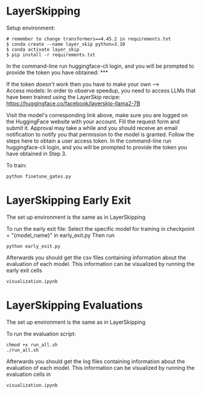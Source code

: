# LayerSkipping

Setup environment:

```
# remember to change transformers==4.45.2 in requirements.txt
$ conda create --name layer_skip python=3.10
$ conda activate layer_skip
$ pip install -r requirements.txt
```

In the command-line run huggingface-cli login, and you will be prompted to provide the token you have obtained: \*\*\*

If the token doesn't work then you have to make your own --><br/>
Access models: In order to observe speedup, you need to access LLMs that have been trained using the LayerSkip recipe: https://huggingface.co/facebook/layerskip-llama2-7B

Visit the model's corresponding link above, make sure you are logged on the HuggingFace website with your account.
Fill the request form and submit it. Approval may take a while and you should receive an email notification to notify you that permission to the model is granted.
Follow the steps here to obtain a user access token.
In the command-line run huggingface-cli login, and you will be prompted to provide the token you have obtained in Step 3.

To train:

```
python finetune_gates.py
```

# LayerSkipping Early Exit
The set up environment is the same as in LayerSkipping 

To run the early exit file:
Select the specific model for training in checkpoint = "{model_name}" in early_exit.py
Then run

```
python early_exit.py
```

Afterwards you should get the csv files containing information about the evaluation of each model. This information can be visualized by running the early exit cells

```
visualization.ipynb
```

# LayerSkipping Evaluations
The set up environment is the same as in LayerSkipping 

To run the evaluation script:


```
chmod +x run_all.sh
./run_all.sh
```

Afterwards you should get the log files containing information about the evaluation of each model. This information can be visualized by running the evaluation cells in 

```
visualization.ipynb
```


